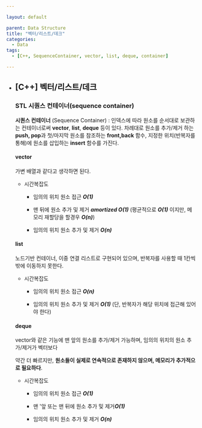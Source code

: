 ```yaml
---

layout: default

parent: Data Structure
title: "벡터/리스트/데크"
categories:
  - Data
tags:
  - [C++, SequenceContainer, vector, list, deque, container]

---
```


- ##  [C++] 벡터/리스트/데크  

  ### STL 시퀀스 컨테이너(sequence container)

  **시퀀스 컨테이너** (Sequence Container) : 인덱스에 따라 원소를 순서대로 보관하는 컨테이너로써 **vector**, **list**, **deque** 등이 있다. 차례대로 원소를 추가/제거 하는 **push, pop**과 첫/마지막 원소를 참조하는 **front,back** 함수, 지정한 위치(반복자를 통해)에 원소를 삽입하는 **insert** 함수를 가진다.
  
  
  
  #### vector
  
  가변 배열과 같다고 생각하면 된다.
  
  - 시간복잡도
  
    - 임의의 위치 원소 접근 ***O(1)***
  
    - 맨 뒤에 원소 추가 및 제거 ***amortized O(1)*** (평균적으로 ***O(1)*** 이지만, 메모리 재할당을 할경우 ***O(n)***)
  
    - 임의의 위치 원소 추가 및 제거 ***O(n)***
  
  
  
  #### list
  
  노드기반 컨테이너, 이중 연결 리스트로 구현되어 있으며, 반복자를 사용할 때 1칸씩 밖에 이동하지 못한다.
  
  - 시간복잡도
  
    - 임의의 위치 원소 접근 ***O(n)***
  
    - 임의의 위치 원소 추가 및 제거 ***O(1)*** (단, 반복자가 해당 위치에 접근해 있어야 한다)
  
  
  
  #### deque
  
  vector와 같은 기능에 맨 앞의 원소를 추가/제거 가능하며, 임의의 위치의 원소 추가/제거가 벡터보다
  
    약간 더 빠르지만, **원소들이 실제로 연속적으로 존재하지 않으며, 메모리가 추가적으로 필요하다**.
  
  - 시간복잡도
  
    - 임의의 위치 원소 접근 ***O(1)***
  
    - 맨 '앞 또는 맨 뒤에 원소 추가 및 제거***O(1)***
  
    - 임의의 위치 원소 추가 및 제거 ***O(n)***
